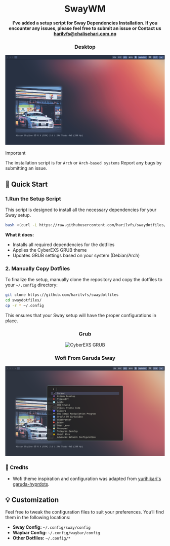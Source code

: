 <h1 align="center">SwayWM</h1>

<p align="center"><strong>I've added a setup script for Sway Dependencies Installation. If you encounter any issues, please feel free to submit an issue or Contact us <a href="mailto:harilvfs@chalisehari.com.np">harilvfs@chalisehari.com.np</a></strong>

<h3 align="center">Desktop</h3>
<p align="center">
<a> <img src="https://github.com/harilvfs/assets/blob/main/images/IMG_20240706_232523.png" alt="Garuda Sway"> </a>
</p>

> [!IMPORTANT]
> The installation script is for `Arch` or `Arch-based systems` Report any bugs by submitting an issue.

<h2>🚀 Quick Start</h2>

<h3>1.Run the Setup Script</h3>
<p>This script is designed to install all the necessary dependencies for your Sway setup.</p>

```bash
bash <(curl -L https://raw.githubusercontent.com/harilvfs/swaydotfiles/refs/heads/main/setup.sh)
```

<p><strong>What it does:</strong></p>
<ul>
  <li>Installs all required dependencies for the dotfiles</li>
  <li>Applies the CyberEXS GRUB theme</li>
  <li>Updates GRUB settings based on your system (Debian/Arch)</li>
</ul>

<h3>2. Manually Copy Dotfiles</h3>
<p>To finalize the setup, manually clone the repository and copy the dotfiles to your <code>~/.config</code> directory:</p>

```bash
git clone https://github.com/harilvfs/swaydotfiles
cd swaydotfiles/
cp -r * ~/.config
```

<p>This ensures that your Sway setup will have the proper configurations in place.</p>

<h3 align="center">Grub</h3>
<p align="center">
  <a><img src="https://github.com/Jacksaur/Gorgeous-GRUB/blob/main/Images/CyberEXS.png" alt="CyberEXS GRUB"></a>
</p>

<h3 align="center">Wofi From Garuda Sway</h3>
<p align="center">
  <a><img src="https://github.com/harilvfs/assets/blob/main/images/swappy-20240706-232843.png" alt="Wofi"></a>
</p>

<h3>🎨 Credits</h3>
<ul>
  <li>Wofi theme inspiration and configuration was adapted from <a href="https://github.com/yurihikari/garuda-hyprdots">yurihikari's garuda-hyprdots</a>.</li>
</ul>

<h2>💡 Customization</h2>
<p>Feel free to tweak the configuration files to suit your preferences. You’ll find them in the following locations:</p>
<ul>
  <li><strong>Sway Config:</strong> <code>~/.config/sway/config</code></li>
  <li><strong>Waybar Config:</strong> <code>~/.config/waybar/config</code></li>
  <li><strong>Other Dotfiles:</strong> <code>~/.config/*</code></li>
</ul>


